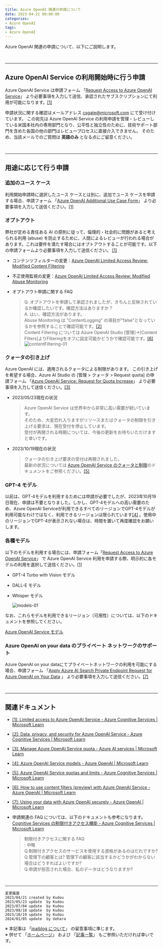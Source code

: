 ```yaml
---
title: Azure OpenAI 関連の申請について
date: 2023-04-21 00:00:00
categories:
- Azure OpenAI
tags:
- Azure OpenAI
---
```

Azure OpenAI 関連の申請について、以下にご説明します。

<!-- more -->
<br>

***
## Azure OpenAI Service の利用開始時に行う申請

Azure OpenAI Service は申請フォーム 「[Request Access to Azure OpenAI Service](https://aka.ms/oai/access)」 より必要事項を入力して送信、承認されたサブスクリプションにて利用が可能になります。[[1]](https://learn.microsoft.com/en-us/legal/cognitive-services/openai/limited-access)  

申請状況に関する確認はメールアドレス csgate@microsoft.com にて受け付けています。 この宛先は Azure OpenAI Service の利用申請を管理・レビューしている米国本社内の専用部門となり、公平性と独立性のために、技術サポート部門を含めた各国の他の部門はレビュープロセスに直接介入できません。 そのため、当該メールでのご質問は **英語のみ** となる点にご留意ください。  

<br>

***
## 用途に応じて行う申請

### 追加のユース ケース
利用開始申請時に選択したユース ケースとは別に、追加でユース ケースを申請する場合、申請フォーム 「[Azure OpenAI Additional Use Case Form](https://customervoice.microsoft.com/Pages/ResponsePage.aspx?id=v4j5cvGGr0GRqy180BHbR7en2Ais5pxKtso_Pz4b1_xUM003VEJPRjRSOTZBRVZBV1E5N1lWMk1XUyQlQCN0PWcu)」 より必要事項を入力して送信ください。[[1]](https://learn.microsoft.com/en-us/legal/cognitive-services/openai/limited-access)

### オプトアウト
弊社が定める責任ある AI の原則に従って、倫理的・社会的に問題があると考えられる利用 (abuse) を防止するために、人間によるレビューが行われる場合があります。これは要件を満たす場合にはオプトアウトすることが可能です。以下の申請フォームより必要事項を入力して送信ください。 [[1]](https://learn.microsoft.com/en-us/legal/cognitive-services/openai/limited-access)  

- コンテンツフィルターの変更：[Azure OpenAI Limited Access Review:  Modified Content Filtering](https://customervoice.microsoft.com/Pages/ResponsePage.aspx?id=v4j5cvGGr0GRqy180BHbR7en2Ais5pxKtso_Pz4b1_xUMlBQNkZMR0lFRldORTdVQzQ0TEI5Q1ExOSQlQCN0PWcu) 

- 不正使用監視の変更：[Azure OpenAI Limited Access Review:
Modified Abuse Monitoring](https://customervoice.microsoft.com/Pages/ResponsePage.aspx?id=v4j5cvGGr0GRqy180BHbR7en2Ais5pxKtso_Pz4b1_xUOE9MUTFMUlpBNk5IQlZWWkcyUEpWWEhGOCQlQCN0PWcu)

- オプトアウト申請に関する FAQ   
  > Q. オプトアウトを申請して承認されましたが、きちんと反映されているか確認したいです。確認方法はありますか？  
  > A. はい、確認方法があります。   
  > Abuse Monitoring は "ContentLogging" の項目が"false"となっているかを参照することで確認可能です。[[2]](https://learn.microsoft.com/en-us/legal/cognitive-services/openai/data-privacy#how-can-a-customer-verify-if-data-storage-for-abuse-monitoring-is-off)  
  > Content Filtering については Azure OpenAI Studio [管理]->[Content Filters]よりFilteringをオフに設定可能かどうかで確認可能です。[[6]](https://learn.microsoft.com/en-us/azure/ai-services/openai/how-to/content-filters#configuring-content-filters-via-azure-openai-studio-preview)  
  ![contentFiltering-01](https://jpaiblog.github.io/images/RequestAccess-to-AzureOpenAIService/contentFiltering-01.png "contentFiltering-01")  

### クォータの引き上げ
Azure OpenAI には、適用されるクォータによる制限があります。 この引き上げを希望する場合、Azure AI Studio の [管理 > クォータ > Request quota] の申請フォーム 「[Azure OpenAI Service: Request for Quota Increase](https://customervoice.microsoft.com/Pages/ResponsePage.aspx?id=v4j5cvGGr0GRqy180BHbR4xPXO648sJKt4GoXAed-0pURVJWRU4yRTMxRkszU0NXRFFTTEhaT1g1NyQlQCN0PWcu)」 より必要事項を入力して送信ください。[[3]](https://learn.microsoft.com/en-us/azure/ai-services/openai/how-to/quota?tabs=rest#view-and-request-quota)  

- 2023/05/23現在の状況    
  > Azure OpenAI Service は世界中から非常に高い需要が続いています。  
  > そのため、大変恐れ入りますがリソースまたはクォータの制限を引き上げる要求は、現在受付を停止しています。  
  > 受付が再開される時期については、今後の更新をお待ちいただけますと幸いです。 

- 2023/10/19現在の状況    
  > クォータの引き上げ要求の受付は再開されました。  
  > 最新の状況については [Azure OpenAI Service のクォータと制限](https://learn.microsoft.com/en-us/azure/ai-services/openai/quotas-limits#how-to-request-increases-to-the-default-quotas-and-limits)のドキュメントをご参照ください。[[5]](https://learn.microsoft.com/en-us/azure/ai-services/openai/quotas-limits#how-to-request-increases-to-the-default-quotas-and-limits) 

### GPT-4 モデル

以前は、GPT-4モデルを利用するためには申請が必要でしたが、2023年10月19日現在、申請は不要となりました。しかし、GPT-4モデルへの高い需要のため、Azure OpenAI Serviceが利用できるすべてのリージョンでGPT-4モデルが利用可能なわけではなく、利用できるリージョンは限られています[[4]](https://learn.microsoft.com/en-us/azure/ai-services/openai/concepts/models) 。使用中のリージョンでGPT-4が表示されない場合は、時間を置いて再度確認をお願いします。

### 各種モデル

以下のモデルを利用する場合には、申請フォーム「[Request Access to Azure OpenAI Service](https://aka.ms/oai/access)」 で Azure OpenAI Service 利用を申請する際、明示的に各モデルの利用を選択して送信ください。[[1]](https://learn.microsoft.com/en-us/legal/cognitive-services/openai/limited-access)

- GPT-4 Turbo with Vision モデル
- DALL-E モデル
- Whisper モデル

  ![models-01](https://jpaiblog.github.io/images/RequestAccess-to-AzureOpenAIService/models-01.png "models-01")

なお、これらモデルを利用できるリージョン（可用性）については、以下のドキュメントを参照してください。

[Azure OpenAI Service モデル](https://learn.microsoft.com/en-us/azure/ai-services/openai/concepts/models)


### Azure OpenAI on your data のプライベート ネットワークのサポート
Azure OpenAI on your dataにてプライベートネットワークの利用を可能にする場合、申請フォーム 「[Apply Azure AI Search Private Endpoint Request for Azure OpenAI on Your Data](https://forms.office.com/pages/responsepage.aspx?id=v4j5cvGGr0GRqy180BHbRw_T3EIZ1KNCuv_1duLJBgpUMUcwV1Y5QjI3UTVTMkhSVUo3R09NNVQxSyQlQCN0PWcu)  」 より必要事項を入力して送信ください。[[7]](https://learn.microsoft.com/ja-jp/azure/ai-services/openai/how-to/use-your-data-securely#inbound-security-networking-1)  

<br>

***
## 関連ドキュメント

- [[1]: Limited access to Azure OpenAI Service - Azure Cognitive Services | Microsoft Learn](https://learn.microsoft.com/en-us/legal/cognitive-services/openai/limited-access)  

- [[2]: Data, privacy, and security for Azure OpenAI Service - Azure Cognitive Services | Microsoft Learn](https://learn.microsoft.com/en-us/legal/cognitive-services/openai/data-privacy?context=%2Fazure%2Fcognitive-services%2Fopenai%2Fcontext%2Fcontext)  

- [[3]: Manage Azure OpenAI Service quota - Azure AI services | Microsoft Learn](https://learn.microsoft.com/en-us/azure/ai-services/openai/how-to/quota?tabs=rest#view-and-request-quota)  

- [[4]: Azure OpenAI Service models - Azure OpenAI | Microsoft Learn](https://learn.microsoft.com/en-us/azure/ai-services/openai/concepts/models#gpt-4-models)  

- [[5]: Azure OpenAI Service quotas and limits - Azure Cognitive Services | Microsoft Learn](https://learn.microsoft.com/en-us/azure/ai-services/openai/quotas-limits#how-to-request-increases-to-the-default-quotas-and-limits)   

- [[6]: How to use content filters (preview) with Azure OpenAI Service - Azure OpenAI | Microsoft Learn](https://learn.microsoft.com/en-us/azure/cognitive-services/openai/how-to/content-filters)  

- [[7]: Using your data with Azure OpenAI securely - Azure OpenAI | Microsoft Learn](https://learn.microsoft.com/en-us/azure/ai-services/openai/how-to/use-your-data-securely#inbound-security-networking-1)  

- 申請関連の FAQ については、以下のドキュメントも参考になります。  
  [Cognitive Services の制限付きアクセス機能 - Azure Cognitive Services | Microsoft Learn](https://learn.microsoft.com/ja-jp/azure/cognitive-services/cognitive-services-limited-access#faq-about-limited-access)
  > 制限付きアクセスに関する FAQ  
  > : 中略  
  > Q.制限付きアクセスのサービスを使用する資格があるのはだれですか?  
  > Q.管理下の顧客とは? 管理下の顧客に該当するかどうかがわからない場合はどうすればよいですか?  
  >Q.申請が拒否された場合、私のデータはどうなりますか?  

<br>

***
`変更履歴`  
`2023/04/21 created by Kudou`  
`2023/05/23 update  by Kudou`  
`2023/07/04 update  by Kudou`   
`2023/08/18 update  by Kudou`   
`2023/10/19 update  by Kudou`   
`2024/01/05 update  by Uehara`  

※ 本記事は 「[jpaiblog について](https://jpaiblog.github.io/blog/2020/01/01/about-jpaiblog/)」 の留意事項に準じます。  
※ 併せて 「[ホームページ](https://jpaiblog.github.io/blog/)」 および 「[記事一覧](https://jpaiblog.github.io/blog/archives/)」 もご参照いただければ幸いです。  
